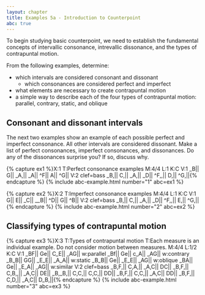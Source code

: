 ```yaml
---
layout: chapter
title: Examples 5a - Introduction to Counterpoint
abc: true
---
```


To begin studying basic counterpoint, we need to establish the fundamental concepts of intervallic consonance, intrevallic dissonance, and the types of contrapuntal motion.

From the following examples, determine:
- which intervals are considered consonant and dissonant
    - which consonances are considered perfect and imperfect
- what elements are necessary to create contrapuntal motion
- a simple way to describe each of the four types of contrapuntal motion: parallel, contrary, static, and oblique

## Consonant and dissonant intervals

The next two examples show an example of each possible perfect and imperfect consonance. All other intervals are considered dissonant. Make a list of perfect consonances, imperfect consonances, and dissonances. Do any of the dissonances surprise you? If so, discuss why.

{% capture ex1 %}X:1
T:Perfect consonance examples
M:4/4
L:1
K:C
V:1
_B|| G|| _A,|| _A|| ^F|| A|| ^G||
V:2 clef=bass
_B,|| C,|| _A,|| _D|| ^F,,|| D,|| ^G,||{% endcapture %}
{% include abc-example.html number="1" abc=ex1 %}

{% capture ex2 %}X:2
T:Imperfect consonance examples
M:4/4
L:1
K:C
V:1
G|| E|| _C|| __B|| ^D|| G|| ^B||
V:2 clef=bass
_B,|| C,|| _A,|| _D|| ^F,,|| E,|| ^G,||{% endcapture %}
{% include abc-example.html number="2" abc=ex2 %}

## Classifying types of contrapuntal motion

{% capture ex3 %}X:3
T:Types of contrapuntal motion
T:Each measure is an individual example. Do not consider motion between measures.
M:4/4
L:1/2
K:C
V:1
_BF|| Ge|| C_E|| _AG||
w:parallel
_Bf|| Ge|| c_A|| _AG||
w:contrary
_B_B|| GG|| _E_E|| _A_A||
w:static
_B_B|| Ge|| _E_E|| _AG||
w:oblique
_BA|| Ge|| _E_A|| _AG||
w:similar
V:2 clef=bass
_B,F,|| C,A,|| _A,C|| DC||
_B,F,|| C,B,,|| _A,C|| DE||
_B,_B,|| C,C,|| C,C,|| DD||
_B,F,|| C,C,|| _A,C|| DD||
_B,F,|| C,D,|| _A,C|| D_B,||{% endcapture %}
{% include abc-example.html number="3" abc=ex3 %}